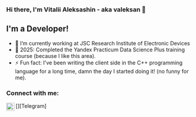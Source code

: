 ### Hi there, I'm Vitalii Aleksashin - aka valeksan 👋

## I'm a Developer!
- 🔭 I’m currently working at JSC Research Institute of Electronic Devices
- 🥅 2025: Completed the Yandex Practicum Data Science Plus training course (because I like this area).
- ⚡ Fun fact: I've been writing the client side in the C++ programming language for a long time, damn the day I started doing it! (no funny for me).

### Connect with me:
[<img align="left" alt="valeksan | Telegram" width="22px" src="https://t.me/valeksanv" />][Telegram]

<br />


<!--
**valeksan/valeksan** is a ✨ _special_ ✨ repository because its `README.md` (this file) appears on your GitHub profile.

Here are some ideas to get you started:

- 🔭 I’m currently working on ...
- 🌱 I’m currently learning ...
- 👯 I’m looking to collaborate on ...
- 🤔 I’m looking for help with ...
- 💬 Ask me about ...
- 📫 How to reach me: ...
- 😄 Pronouns: ...
- ⚡ Fun fact: ...
-->
